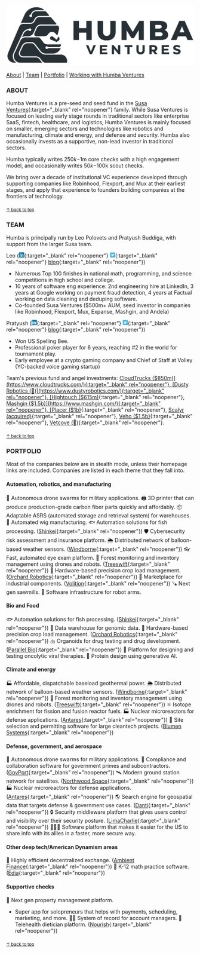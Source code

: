 <a href="#top"></a>
![Logo](humba_logo.png)

[About](https://humbaventures.com/#about) &#124; [Team](https://humbaventures.com/#team) &#124; [Portfolio](https://humbaventures.com/#portfolio) &#124; [Working with Humba Ventures](https://humbaventures.com/support)

### ABOUT

Humba Ventures is a pre-seed and seed fund in the [Susa Ventures](https://www.susaventures.com/){:target="_blank" rel="noopener"} family. While Susa Ventures is focused on leading early stage rounds in traditional sectors like enterprise SaaS, fintech, healthcare, and logistics, Humba Ventures is mainly focused on smaller, emerging sectors and technologies like robotics and manufacturing, climate and energy, and defense and security. Humba also occasionally invests as a supportive, non-lead investor in traditional sectors.

Humba typically writes $250k-$1m core checks with a high engagement model, and occasionally writes $50k-$100k scout checks.

We bring over a decade of institutional VC experience developed through supporting companies like Robinhood, Flexport, and Mux at their earliest stages, and apply that experience to founders building companies at the frontiers of technology.

<sub>[↑ back to top](#top)</sub>

### TEAM

Humba is principally run by Leo Polovets and Pratyush Buddiga, with support from the larger Susa team.

Leo ([<img src="../linkedin_logo.png" width="14" height="14">](https://www.linkedin.com/in/lpolovets/){:target="_blank" rel="noopener"} [<img src="../twitter_logo.png" width="14" height="14">](https://twitter.com/lpolovets){:target="_blank" rel="noopener"} [blog](https://www.codingvc.com){:target="_blank" rel="noopener"})
- Numerous Top 100 finishes in national math, programming, and science competitions in high school and college.
- 10 years of software eng experience: 2nd engineering hire at LinkedIn, 3 years at Google working on payment fraud detection, 4 years at Factual working on data cleaning and deduping software.
- Co-founded Susa Ventures ($500m+ AUM, seed investor in companies like Robinhood, Flexport, Mux, Expanse, Mashgin, and Andela)

Pratyush ([<img src="../linkedin_logo.png" width="14" height="14">](https://www.linkedin.com/in/pratyush-buddiga-9238b4156/){:target="_blank" rel="noopener"} [<img src="../twitter_logo.png" width="14" height="14">](https://twitter.com/pratyushbuddiga){:target="_blank" rel="noopener"} [blog](https://pratyushbuddiga.substack.com/){:target="_blank" rel="noopener"})
- Won US Spelling Bee.
- Professional poker player for 6 years, reaching \#2 in the world for tournament play.
- Early employee at a crypto gaming company and Chief of Staff at Volley (YC-backed voice gaming startup)


Team's previous fund and angel investments: [CloudTrucks ($850m)](https://www.cloudtrucks.com/){:target="_blank" rel="noopener"}, [Dusty Robotics (🤫)](https://www.dustyrobotics.com/){:target="_blank" rel="noopener"}, [Hightouch ($615m)](https://hightouch.com/){:target="_blank" rel="noopener"}, [Mashgin ($1.5b)](https://www.mashgin.com/){:target="_blank" rel="noopener"}, [Placer ($1b)](https://www.placer.ai/){:target="_blank" rel="noopener"}, [Scalyr (acquired)](https://www.dataset.com/){:target="_blank" rel="noopener"}, [Veho ($1.5b)](https://shipveho.com/){:target="_blank" rel="noopener"}, [Vetcove (🤫)](https://www.vetcove.com/){:target="_blank" rel="noopener"}.

<sub>[↑ back to top](#top)</sub>

### PORTFOLIO

Most of the companies below are in stealth mode, unless their homepage links are included. Companies are listed in each theme that they fall into.


#### Automation, robotics, and manufacturing
🚁 Autonomous drone swarms for military applications. 
🖨 3D printer that can produce production-grade carbon fiber parts quickly and affordably. 
📦 Adaptable ASRS (automated storage and retrieval system) for warehouses. 
🦱 Automated wig manufacturing. 
🐟 Automation solutions for fish processing. ([Shinkei](https://www.shinkei.systems/){:target="_blank" rel="noopener"})
🛡 Cybersecurity risk assessment and insurance platform. 
🌦 Distributed network of balloon-based weather sensors. ([Windborne](https://windbornesystems.com/){:target="_blank" rel="noopener"}) 
👓 Fast, automated eye exam platform. 
🌲 Forest monitoring and inventory management using drones and robots. ([Treeswift](https://www.treeswift.com/){:target="_blank" rel="noopener"}) 
🍏 Hardware-based precision crop load management. ([Orchard Robotics](https://www.orchard-robotics.com/){:target="_blank" rel="noopener"}) 
🔩 Marketplace for industrial components. ([Volition](https://www.govolition.com/){:target="_blank" rel="noopener"}) 
🪚 Next gen sawmills. 
🦾 Software infrastructure for robot arms. 

#### Bio and Food
🐟 Automation solutions for fish processing. ([Shinkei](https://www.shinkei.systems/){:target="_blank" rel="noopener"})
🧬 Data warehouse for genomic data. 
🍏 Hardware-based precision crop load management. ([Orchard Robotics](https://www.orchard-robotics.com/){:target="_blank" rel="noopener"}) 
🫁 Organoids for drug testing and drug development. ([Parallel Bio](https://www.parallel.bio/){:target="_blank" rel="noopener"})
🦠 Platform for designing and testing oncolytic viral therapies. 
🧬 Protein design using generative AI. 

#### Climate and energy
🏭 Affordable, dispatchable baseload geothermal power. 
🌦 Distributed network of balloon-based weather sensors. ([Windborne](https://windbornesystems.com/){:target="_blank" rel="noopener"}) 
🌲 Forest monitoring and inventory management using drones and robots. ([Treeswift](https://www.treeswift.com/){:target="_blank" rel="noopener"}) 
⚛️ Isotope enrichment for fission and fusion reactor fuels. 
🏭 Nuclear microreactors for defense applications. ([Antares](https://www.antaresindustries.com/){:target="_blank" rel="noopener"}) 
📝 Site selection and permitting software for large cleantech projects. ([Blumen Systems](https://www.blumensystems.com/){:target="_blank" rel="noopener"})  

#### Defense, government, and aerospace
🚁 Autonomous drone swarms for military applications. 
📝 Compliance and collaboration software for government primes and subcontractors. ([GovPort](https://www.govport.com/){:target="_blank" rel="noopener"}) 
🛰 Modern ground station network for satellites. ([Northwood Space](https://www.northwoodspace.io/){:target="_blank" rel="noopener"}) 
🏭 Nuclear microreactors for defense applications. ([Antares](https://www.antaresindustries.com/){:target="_blank" rel="noopener"}) 
🌎 Search engine for geospatial data that targets defense & government use cases. ([Danti](https://danti.ai/){:target="_blank" rel="noopener"}) 
🔒 Security middleware platform that gives users control and visibility over their security posture. ([LimaCharlie](https://limacharlie.io/){:target="_blank" rel="noopener"}) 
🧑‍🤝‍🧑 Software platform that makes it easier for the US to share info with its allies in a faster, more secure way. 

#### Other deep tech/American Dynamism areas

💱 Highly efficient decentralized exchange. ([Ambient Finance](https://us.ambient.finance/){:target="_blank" rel="noopener"}) 
🏫 K-12 math practice software. ([Edia](https://edia.app/){:target="_blank" rel="noopener"})

#### Supportive checks

🏢 Next gen property management platform. 
* Super app for solopreneurs that helps with payments, scheduling, marketing, and more. 
🧑‍💼️ System of record for account managers. 
🥗 Telehealth dietician platform. ([Nourish](https://www.usenourish.com/){:target="_blank" rel="noopener"}) 



<sub>[↑ back to top](#top)</sub>
